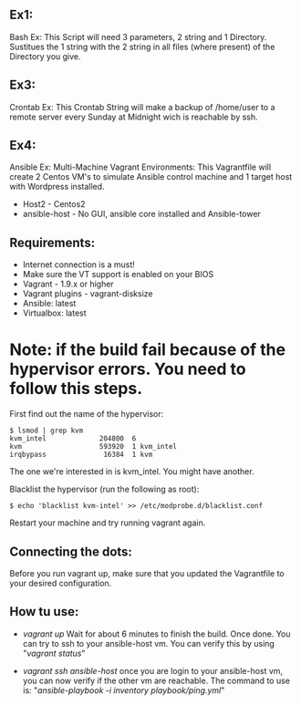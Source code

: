 ## Ex1: 

Bash Ex:
This Script will need 3 parameters, 2 string and 1 Directory.
Sustitues the 1 string with the 2 string in all files (where present) of the Directory you give. 

## Ex3:

Crontab Ex: 
This Crontab String will make a backup of /home/user to a remote server every Sunday at Midnight wich is reachable by ssh.


## Ex4:

Ansible Ex: 
Multi-Machine Vagrant Environments:
This Vagrantfile will create 2 Centos VM's to simulate Ansible control machine and 1 target host with Wordpress installed.
* Host2 - Centos2
* ansible-host - No GUI, ansible core installed and Ansible-tower

## Requirements:

* Internet connection is a must!
* Make sure the VT support is enabled on your BIOS
* Vagrant - 1.9.x or higher
* Vagrant plugins - vagrant-disksize
* Ansible: latest
* Virtualbox: latest


# Note: if the build fail because of the hypervisor errors. You need to follow this steps.

First find out the name of the hypervisor:
```
$ lsmod | grep kvm
kvm_intel             204800  6
kvm                   593920  1 kvm_intel
irqbypass              16384  1 kvm
```
The one we're interested in is kvm_intel. You might have another.

Blacklist the hypervisor (run the following as root):
```
$ echo 'blacklist kvm-intel' >> /etc/modprobe.d/blacklist.conf
```
Restart your machine and try running vagrant again.



## Connecting the dots:
Before you run vagrant up, make sure that you updated the Vagrantfile to your desired configuration. 

## How tu use:
- _vagrant up_
  Wait for about 6 minutes to finish the build. Once done. You can try to ssh to your ansible-host vm. You can verify this by using "_vagrant status_"

- _vagrant ssh ansible-host_ 
  once you are login to your ansible-host vm, you can now verify if the other vm are reachable. The command to use is: "_ansible-playbook -i inventory playbook/ping.yml_"



